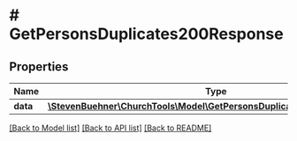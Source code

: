 # # GetPersonsDuplicates200Response

## Properties

Name | Type | Description | Notes
------------ | ------------- | ------------- | -------------
**data** | [**\StevenBuehner\ChurchTools\Model\GetPersonsDuplicates200ResponseData**](GetPersonsDuplicates200ResponseData.md) |  | [optional]

[[Back to Model list]](../../README.md#models) [[Back to API list]](../../README.md#endpoints) [[Back to README]](../../README.md)
